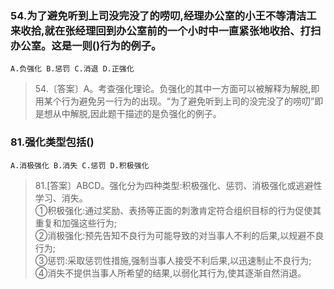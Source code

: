 ### 54.为了避免听到上司没完没了的唠叨,经理办公室的小王不等清洁工来收拾,就在张经理回到办公室前的一个小时中一直紧张地收拾、打扫办公室。这是一则()行为的例子。
    A.负强化 B.惩罚 C.消退 D.正强化

>   54.〔答案〕A。考查强化理论。负强化的其中一方面可以被解释为解脱,即用某个行为避免另一行为的出现。“为了避免听到上司的没完没了的唠叨”即是想从中解脱,因此题干描述的是负强化的例子。

### 81.强化类型包括()
    A.消极强化 B.消失 C.惩罚 D.积极强化
>   81.[答案〕ABCD。强化分为四种类型:积极强化、惩罚、消极强化或逃避性学习、消失。       
①积极强化:通过奖励、表扬等正面的刺激肯定符合组织目标的行为促使其重复和加强这些行为;       
②消极强化:预先告知不良行为可能导致的对当事人不利的后果,以规避不良行为;       
③惩罚:采取惩罚性措施,强制当事人接受不利后果,以迅速制止不良行为;           
④消失不提供当事人所希望的结果,以弱化其行为,使其逐渐自然消退。       
